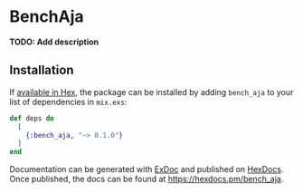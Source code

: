 # BenchAja

**TODO: Add description**

## Installation

If [available in Hex](https://hex.pm/docs/publish), the package can be installed
by adding `bench_aja` to your list of dependencies in `mix.exs`:

```elixir
def deps do
  [
    {:bench_aja, "~> 0.1.0"}
  ]
end
```

Documentation can be generated with [ExDoc](https://github.com/elixir-lang/ex_doc)
and published on [HexDocs](https://hexdocs.pm). Once published, the docs can
be found at <https://hexdocs.pm/bench_aja>.

